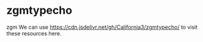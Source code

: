 # zgmtypecho
zgm
We can use https://cdn.jsdelivr.net/gh/California3/zgmtypecho/ to visit these resources here.

